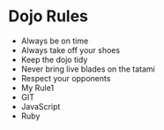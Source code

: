 Dojo Rules
==========
* Always be on time
* Always take off your shoes
* Keep the dojo tidy
* Never bring live blades on the tatami
* Respect your opponents
* My Rule1
* GIT
* JavaScript
* Ruby
